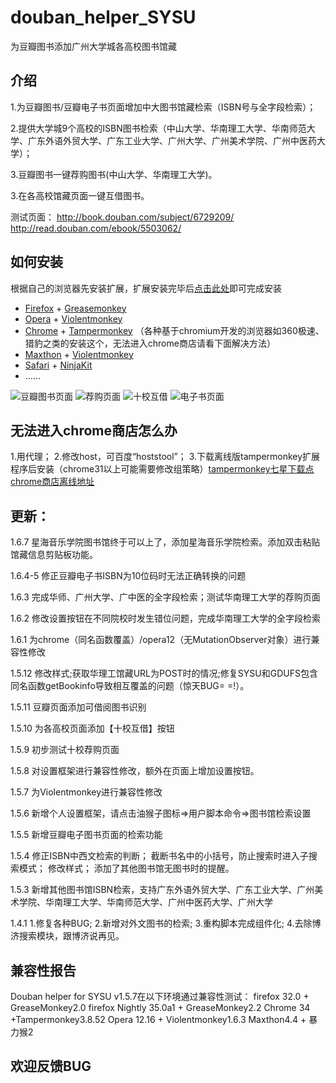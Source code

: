 douban_helper_SYSU
==================

为豆瓣图书添加广州大学城各高校图书馆藏
<h2>介绍</h2>
1.为豆瓣图书/豆瓣电子书页面增加中大图书馆藏检索（ISBN号与全字段检索）；

2.提供大学城9个高校的ISBN图书检索（中山大学、华南理工大学、华南师范大学、广东外语外贸大学、广东工业大学、广州大学、广州美术学院、广州中医药大学）；

3.豆瓣图书一键荐购图书(中山大学、华南理工大学)。

3.在各高校馆藏页面一键互借图书。

测试页面：
http://book.douban.com/subject/6729209/
http://read.douban.com/ebook/5503062/
<h2>如何安装</h2>
根据自己的浏览器先安装扩展，扩展安装完毕后<a href="https://github.com/hanchyhill/userScript/raw/master/douban_helper_for_SYSU/Douban_helper_for_SYSU.user.js">点击此处</a>即可完成安装
<ul class="simple">
<li><a href="http://www.firefox.com/" class="reference external">Firefox</a> + <a href="https://addons.mozilla.org/firefox/addon/greasemonkey/" class="reference external">Greasemonkey</a></li>
<li><a href="http://www.opera.com/" class="reference external">Opera</a> + <a href="https://addons.opera.com/extensions/details/violent-monkey/" class="reference external">Violentmonkey</a></li>
<li><a href="http://www.google.com/chrome" class="reference external">Chrome</a> + <a href="http://tampermonkey.net" class="reference external">Tampermonkey</a>
（各种基于chromium开发的浏览器如360极速、猎豹之类的安装这个，无法进入chrome商店请看下面解决方法）</li>
<li><a href="http://www.maxthon.cn/" class="reference external">Maxthon</a> + <a href="http://extension.maxthon.cn/detail/index.php?view_id=1680" class="reference external">Violentmonkey</a></li>
<li><a href="http://www.apple.com/cn/safari/" class="reference external">Safari</a> + <a href="http://ss-o.net/safari/extension/NinjaKit.safariextz" class="reference external">NinjaKit</a></li>
<li>……</li>
</ul>

![豆瓣图书页面](https://github.com/hanchyhill/userScript/blob/master/douban_helper_for_SYSU/douban_helper1.png)
![荐购页面](https://github.com/hanchyhill/userScript/blob/master/douban_helper_for_SYSU/douban_helper2.png)
![十校互借](https://github.com/hanchyhill/userScript/blob/master/douban_helper_for_SYSU/douban_helper3.png)
![电子书页面](https://github.com/hanchyhill/userScript/blob/master/douban_helper_for_SYSU/douban_helper4.png)



<h2>无法进入chrome商店怎么办</h2>
1.用代理；
2.修改host，可百度“hoststool”；
3.下载离线版tampermonkey扩展程序后安装（chrome31以上可能需要修改组策略）<a href="http://www.qixing123.com/webstore/chrome/Tampermonkey/Tampermonkey.crx">tampermonkey七星下载点</a>  <a href="https://clients2.googleusercontent.com/crx/blobs/QgAAAC6zw0qH2DJtnXe8Z7rUJP2izI4Gb1KxyjdhKF5P5kzhCcw2gxzusRnS4tEsDU_bK7Hrlqb5oKOyKy_9g8fIR-87kT-QZKm4JRu8x5avDi8-AMZSmuUkf2ioLgVLAFww8ms_67Rj-gHuGw/extension_3_8_52.crx">chrome商店离线地址</a>  
<h2>更新：</h2>

<p>1.6.7 星海音乐学院图书馆终于可以上了，添加星海音乐学院检索。添加双击粘贴馆藏信息剪贴板功能。</p>
<p>1.6.4-5 修正豆瓣电子书ISBN为10位码时无法正确转换的问题</p>
<p>1.6.3 完成华师、广州大学、广中医的全字段检索；测试华南理工大学的荐购页面</p>
<p>1.6.2 修改设置按钮在不同院校时发生错位问题，完成华南理工大学的全字段检索</p>
<p>1.6.1 为chrome（同名函数覆盖）/opera12（无MutationObserver对象）进行兼容性修改</p>
<p>1.5.12 修改样式;获取华理工馆藏URL为POST时的情况;修复SYSU和GDUFS包含同名函数getBookinfo导致相互覆盖的问题（惊天BUG= =!）。</p>
<p>1.5.11 豆瓣页面添加可借阅图书识别</p>
<p>1.5.10 为各高校页面添加【十校互借】按钮</p>
<p>1.5.9 初步测试十校荐购页面</p>
<p>1.5.8 对设置框架进行兼容性修改，额外在页面上增加设置按钮。</p>
<p>1.5.7 为Violentmonkey进行兼容性修改</p>
<p>1.5.6 新增个人设置框架，请点击油猴子图标=>用户脚本命令=>图书馆检索设置</p>
<p>1.5.5 新增豆瓣电子图书页面的检索功能</p>
<p>1.5.4  
          修正ISBN中西文检索的判断；
          截断书名中的小括号，防止搜索时进入子搜索模式；
          修改样式；
           添加了其他图书馆无图书时的提醒。
          </p>
<p>1.5.3  新增其他图书馆ISBN检索，支持广东外语外贸大学、广东工业大学、广州美术学院、华南理工大学、华南师范大学、广州中医药大学、广州大学</p>
<p> 1.4.1      
         1.修复各种BUG;
         2.新增对外文图书的检索;
         3.重构脚本完成组件化;
         4.去除博济搜索模块，跟博济说再见。</p>
<h2>兼容性报告</h2>
Douban helper for SYSU v1.5.7在以下环境通过兼容性测试：  
firefox 32.0 + GreaseMonkey2.0  
firefox Nightly 35.0a1 + GreaseMonkey2.2  
Chrome 34 +Tampermonkey3.8.52  
Opera 12.16 + Violentmonkey1.6.3  
Maxthon4.4 + 暴力猴2  

<h2>欢迎反馈BUG</h2>
